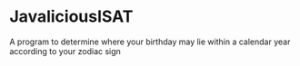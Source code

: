 # JavaliciousISAT
A program to determine where your birthday may lie within a calendar year according to your zodiac sign
